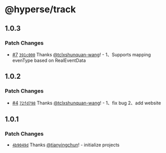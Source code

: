 # @hyperse/track

## 1.0.3

### Patch Changes

- [#7](https://github.com/hyperse-io/track/pull/7) [`391c000`](https://github.com/hyperse-io/track/commit/391c000317034eae8f3d7e8fc5bd8219cddae700) Thanks [@tclxshunquan-wang](https://github.com/tclxshunquan-wang)! - 1、Supports mapping evenType based on RealEventData

## 1.0.2

### Patch Changes

- [#4](https://github.com/hyperse-io/track/pull/4) [`72fd798`](https://github.com/hyperse-io/track/commit/72fd79852a8d68edfc782c34aedbb94f1815fbd4) Thanks [@tclxshunquan-wang](https://github.com/tclxshunquan-wang)! - 1、fix bug
  2、add website

## 1.0.1

### Patch Changes

- [`4b9049d`](https://github.com/hyperse-io/pipeline/commit/4b9049d29b7b9fe2be066bddb27e3fe7d959d788) Thanks [@tianyingchun](https://github.com/tianyingchun)! - initialize projects
